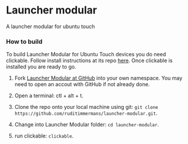 # Launcher modular

A launcher modular for ubuntu touch

### How to build

To build Launcher Modular for Ubuntu Touch devices you do need clickable. Follow install instructions at its repo [here](https://gitlab.com/clickable/clickable).
Once clickable is installed you are ready to go.

1. Fork [Launcher Modular at GitHub](https://github.com/ruditimmermans/launcher-modular) into your own namespace. You may need to open an accout with GitHub if not already done.

2. Open a terminal: ctl + alt + t.

3. Clone the repo onto your local machine using git: `git clone https://github.com/ruditimmermans/launcher-modular.git`.

4. Change into Launcher Modular folder: `cd launcher-modular`.

5. run clickable: `clickable`.

